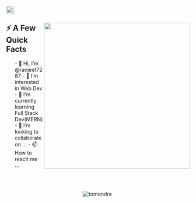 
<a href="https://www.linkedin.com/in/ranjeet-singh-71b68a239?lipi=urn%3Ali%3Apage%3Ad_flagship3_profile_view_base_contact_details%3ByeS938jsQFGEyM3Ex6bOiw%3D%3D">
  <img align="left" alt="Tomas Ondrejka LinkedIn" width="22px" src="https://cdn.tomondre.com/icons/linkedinn.svg" />
</a>

</br>

<div>
  
  <img width="400px" align="right" src="https://cdn.tomondre.com/this-is-fine.jpg" />
  <h2>⚡️ A Few Quick Facts</h2>
  <ul>
<!--     <li>🔭 I’m currently working on infrastructure for <a target="_blank" href="https://spaces.qualcomm.com/">Snapdragon Spaces XR Developer Platform</a>.</li> -->
    - 👋 Hi, I’m @ranjeet7287
- 👀 I’m interested in Web Dev 
- 🌱 I’m currently learning Full Stack Dev(MERN)
- 💞️ I’m looking to collaborate on ...
- 📫 How to reach me ...

  </ul>
</div>

</br>
</br>

<p align="center"> <img src="https://github-readme-stats.vercel.app/api?username=tomondre&show_icons=true&theme=great-gatsby" alt="tomondre" />

<img width="0" src="https://visitor-badge.glitch.me/badge?page_id=tomondre.tomondre" />
